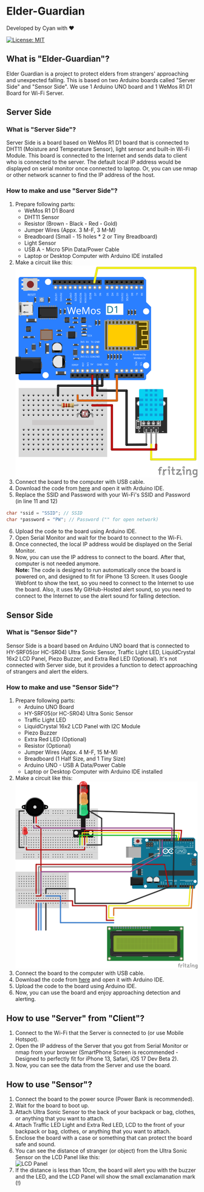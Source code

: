 # Elder-Guardian
Developed by Cyan with ❤️  

[![License: MIT](https://img.shields.io/badge/License-MIT-yellow.svg)](https://opensource.org/licenses/MIT)
## What is "Elder-Guardian"?
Elder Guardian is a project to protect elders from strangers' approaching and unexpected falling. This is based on two Arduino boards called "Server Side" and "Sensor Side". We use 1 Arduino UNO board and 1 WeMos R1 D1 Board for Wi-Fi Server.
## Server Side
### What is "Server Side"?
Server Side is a board based on WeMos R1 D1 board that is connected to DHT11 (Moisture and Temperature Sensor), light sensor and built-in Wi-Fi Module. This board is connected to the Internet and sends data to client who is connected to the server. The default local IP address would be displayed on serial monitor once connected to laptop. Or, you can use nmap or other network scanner to find the IP address of the host.
### How to make and use "Server Side"?
1. Prepare following parts:
    - WeMos R1 D1 Board
    - DHT11 Sensor
    - Resistor (Brown - Black - Red - Gold)
    - Jumper Wires (Appx. 3 M-F, 3 M-M)
    - Breadboard (Small - 15 holes * 2 or Tiny Breadboard)
    - Light Sensor
    - USB A - Micro 5Pin Data/Power Cable
    - Laptop or Desktop Computer with Arduino IDE installed
2. Make a circuit like this:  
![Server Side Circuit](Server_side_bb.svg)
3. Connect the board to the computer with USB cable.
4. Download the code from [here](server.ino) and open it with Arduino IDE.
5. Replace the SSID and Password with your Wi-Fi's SSID and Password (in line 11 and 12)
```cpp
char *ssid = "SSID"; // SSID
char *password = "PW"; // Password ("" for open network)
```
6. Upload the code to the board using Arduino IDE.
7. Open Serial Monitor and wait for the board to connect to the Wi-Fi.
8. Once connected, the local IP address would be displayed on the Serial Monitor.
9. Now, you can use the IP address to connect to the board. After that, computer is not needed anymore.<br>
**Note:** The code is designed to run automatically once the board is powered on, and designed to fit for iPhone 13 Screen. It uses Google Webfont to show the text, so you need to connect to the Internet to use the board. Also, it uses My GitHub-Hosted alert sound, so you need to connect to the Internet to use the alert sound for falling detection.

## Sensor Side
### What is "Sensor Side"?
Sensor Side is a board based on Arduino UNO board that is connected to HY-SRF05(or HC-SR04) Ultra Sonic Sensor, Traffic Light LED, LiquidCrystal 16x2 LCD Panel, Piezo Buzzer, and Extra Red LED (Optional). It's not connected with Server side, but it provides a function to detect approaching of strangers and alert the elders.

### How to make and use "Sensor Side"?
1. Prepare following parts:
    - Arduino UNO Board
    - HY-SRF05(or HC-SR04) Ultra Sonic Sensor
    - Traffic Light LED
    - LiquidCrystal 16x2 LCD Panel with I2C Module
    - Piezo Buzzer
    - Extra Red LED (Optional)
    - Resistor (Optional)
    - Jumper Wires (Appx. 4 M-F, 15 M-M)
    - Breadboard (1 Half Size, and 1 Tiny Size)
    - Arduino UNO - USB A Data/Power Cable
    - Laptop or Desktop Computer with Arduino IDE installed
2. Make a circuit like this:
![Sensor Side Circuit](Sensor_side_bb.svg)
3. Connect the board to the computer with USB cable.
4. Download the code from [here](sensor.ino) and open it with Arduino IDE.
5. Upload the code to the board using Arduino IDE.
6. Now, you can use the board and enjoy approaching detection and alerting.

## How to use "Server" from "Client"?
1. Connect to the Wi-Fi that the Server is connected to (or use Mobile Hotspot).
2. Open the IP address of the Server that you got from Serial Monitor or nmap from your browser (SmartPhone Screen is recommended - Designed to perfectly fit for iPhone 13, Safari, iOS 17 Dev Beta 2).
3. Now, you can see the data from the Server and use the board.

## How to use "Sensor"?
1. Connect the board to the power source (Power Bank is recommended).
2. Wait for the board to boot up.
3. Attach Ultra Sonic Sensor to the back of your backpack or bag, clothes, or anything that you want to attach.
4. Attach Traffic LED Light and Extra Red LED, LCD to the front of your backpack or bag, clothes, or anything that you want to attach.
5. Enclose the board with a case or something that can protect the board safe and sound.
6. You can see the distance of stranger (or object) from the Ultra Sonic Sensor on the LCD Panel like this:  
![LCD Panel](LCD_Example.PNG)
7. If the distance is less than 10cm, the board will alert you with the buzzer and the LED, and the LCD Panel will show the small exclamanation mark (!)